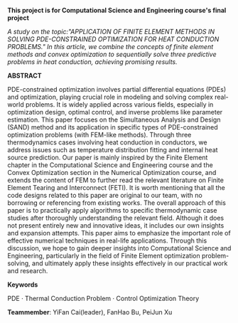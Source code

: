 **This project is for Computational Science and Engineering course's final project**

_A study on the topic:"APPLICATION OF FINITE ELEMENT METHODS IN SOLVING PDE-CONSTRAINED OPTIMIZATION FOR HEAT CONDUCTION PROBLEMS." In this article, we combine the concepts of finite element methods and convex optimization to sequentially solve three predictive problems in heat conduction, achieving promising results._

**ABSTRACT**

PDE-constrained optimization involves partial differential equations (PDEs) and optimization, playing crucial role in modeling and solving complex real-world problems. It is widely applied across
various fields, especially in optimization design, optimal control, and inverse problems like parameter estimation. This paper focuses on the Simultaneous Analysis and Design (SAND) method and its
application in specific types of PDE-constrained optimization problems (with FEM-like methods). Through three thermodynamics cases involving heat conduction in conductors, we address issues
such as temperature distribution fitting and internal heat source prediction. Our paper is mainly inspired by the Finite Element chapter in the Computational Science and Engineering course and
the Convex Optimization section in the Numerical Optimization course, and extends the content of FEM to further read the relevant literature on Finite Element Tearing and Interconnect (FETI).
It is worth mentioning that all the code designs related to this paper are original to our team, with no borrowing or referencing from existing works. The overall approach of this paper is to practically
apply algorithms to specific thermodynamic case studies after thoroughly understanding the relevant field. Although it does not present entirely new and innovative ideas, it includes our own insights
and expansion attempts. This paper aims to emphasize the important role of effective numerical techniques in real-life applications. Through this discussion, we hope to gain deeper insights into
Computational Science and Engineering, particularly in the field of Finite Element optimization problem-solving, and ultimately apply these insights effectively in our practical work and research.

**Keywords**

PDE · Thermal Conduction Problem · Control Optimization Theory

**Teammember**: YiFan Cai(leader), FanHao Bu, PeiJun Xu
